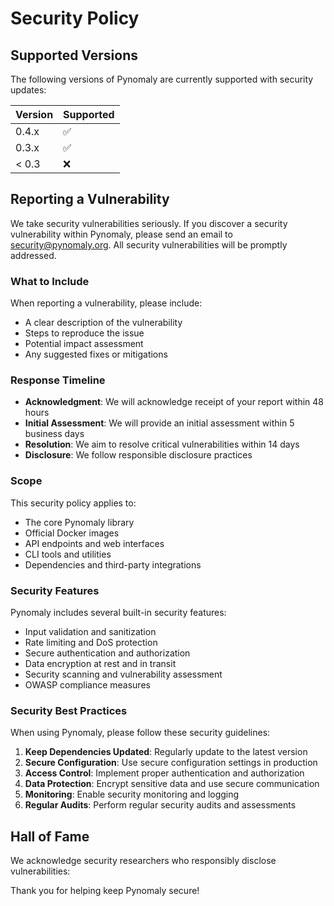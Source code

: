 # Security Policy

## Supported Versions

The following versions of Pynomaly are currently supported with security updates:

| Version | Supported          |
| ------- | ------------------ |
| 0.4.x   | :white_check_mark: |
| 0.3.x   | :white_check_mark: |
| < 0.3   | :x:                |

## Reporting a Vulnerability

We take security vulnerabilities seriously. If you discover a security vulnerability within Pynomaly, please send an email to security@pynomaly.org. All security vulnerabilities will be promptly addressed.

### What to Include

When reporting a vulnerability, please include:

- A clear description of the vulnerability
- Steps to reproduce the issue
- Potential impact assessment
- Any suggested fixes or mitigations

### Response Timeline

- **Acknowledgment**: We will acknowledge receipt of your report within 48 hours
- **Initial Assessment**: We will provide an initial assessment within 5 business days
- **Resolution**: We aim to resolve critical vulnerabilities within 14 days
- **Disclosure**: We follow responsible disclosure practices

### Scope

This security policy applies to:

- The core Pynomaly library
- Official Docker images
- API endpoints and web interfaces
- CLI tools and utilities
- Dependencies and third-party integrations

### Security Features

Pynomaly includes several built-in security features:

- Input validation and sanitization
- Rate limiting and DoS protection
- Secure authentication and authorization
- Data encryption at rest and in transit
- Security scanning and vulnerability assessment
- OWASP compliance measures

### Security Best Practices

When using Pynomaly, please follow these security guidelines:

1. **Keep Dependencies Updated**: Regularly update to the latest version
2. **Secure Configuration**: Use secure configuration settings in production
3. **Access Control**: Implement proper authentication and authorization
4. **Data Protection**: Encrypt sensitive data and use secure communication
5. **Monitoring**: Enable security monitoring and logging
6. **Regular Audits**: Perform regular security audits and assessments

## Hall of Fame

We acknowledge security researchers who responsibly disclose vulnerabilities:

<!-- Future contributors will be listed here -->

Thank you for helping keep Pynomaly secure!